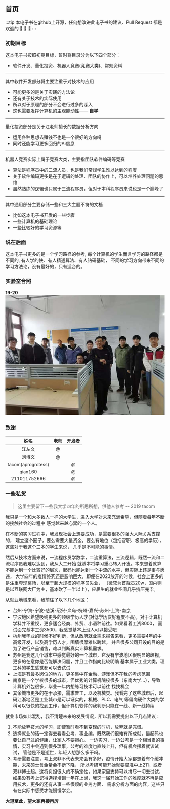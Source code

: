 ## 首页

:::tip
本电子书在github上开源，任何想改进此电子书的建议、Pull Request
都是欢迎的 :tada: :tada: :tada: 
:::

### 初期目标

这本电子书按照初期目标，暂时将目录分为以下四个部分：

- 软件开发、量化投资、机器人竞赛(竞赛大类)、常规资料

---

其中软件开发部分将主要注重于对技术的应用

- 可能更多的是关于实践的方法论
- 还有关于技术的实际使用
- 所以对于原理的部分不会进行过多的深入
- 这也需要发挥计算机的主观能动性—— **自学**

---

量化投资部分是关于江老师擅长的数据分析方向

- 运用各种思想去赚钱不也是一个很好的方向吗
- 同时还能学习更多回归的Ai信息

---

机器人竞赛实际上属于竞赛大类，主要指团队软件编码等竞赛

- 算法是程序员中的二流人员，也是我们常规学生难以达到的程度
- 关于软件编码更多是在于逻辑的处理、团队的协作上，可以培养处理问题的思维
- 虽然熟练的逻辑也只属于三流程序员，但对于本科程序员来说也是一个巅峰了

---

其中通用部分主要存储一些和三大主题不符的文档

- 比如这本电子书开发的一些步骤
- 一些计算机的基础理论
- 一些比较好的学习资源等


### 说在后面

这本电子书更多的是一个学习路径的参考, 
每个计算机的学生而言学习的路径都是不同的,
有人学的快、有人精通算法、有人钻研基础，
不同的学习方向带来不同的学习方法论，没有最好的，只有适合的。


### 实验室合照

**19-20**
![image](./.vuepress/public/19_20.jpg)

### 致谢

|        姓名        | 老师 | 开发者 |
| :----------------: | :--: | :----: |
|       江左文       |  @   |        |
|       刘博文       |  @   |        |
| tacom(aprogrotess) |      |   @    |
|      qian160       |      |   @    |
|   211011752666     |      |   @    |

### 一些私货

> 这里主要留下一些我大学四年的所思所想，供他人参考 -- 2019 tacom 

我只是一个和大多数人一样的大学生，进入大学对未来充满希望，但随着每年不断的接触社会的过程中
感觉越来越心累的一个人。

在不断的实习过程中，我发现社会上想要成功，是需要很多的强大人际关系支撑的，
建立这个圈子，要么需要大量资金，要么有地位（包括官职、极高的学历），这些对于我这个三本的学生来说，
几乎是不可能的事情。

然后从技术方面来说，一流程序员学数学，二流重算法，三流逻辑，既然一流和二流程序员我难以达到，我从大二开始
就基本将学习重心转入开发。本来想着就算不能达到一个比较好的层次，起码也能达到一个中流的水平，但实际上还是事与愿违，
大学四年的疫情终究还是影响巨大，即便在2023放开的时候，社会上更多的是注重套现离场，以至于超大规模的程序员失业，
（微软为首裁员20w，国内则是以互联网大厂为主，基本砍了一半以上），应届生的就业空间几乎挤压完毕。

从就业地域来看，我前往了以下几个地区：

- 台州-宁海-宁波-慈溪-绍兴-义乌-杭州-嘉兴-苏州-上海-南京
- 宁波地区希望吸纳更多的顶级学历人才(对低学历友好程度不高)，对于计算机学科并不重视，更多适合经商、外贸、小语种前往。如果看着工资8000， 
  面试面完基本工资3500，我感觉基本上没人可以接受吧
- 杭州我毕业的时候不好判断，但从政府就业需求报告来看，更多需要4年的中高级开发，以及高学历人才，围墙很厚难以跨越。
  并且很多公司开设的目的是为了进行产品销售，难以判断真实计算机需求。
- 苏州是我这几个城市中感觉最好的一个城市，它没有宁波地区很明显的歧视，更多的在意你是否能解决问题，并且工作指向比较明确
  基本属于工业大类，理工科的学生感觉都可以去试试
- 上海是有最多岗位的地方，更多集中在金融、游戏但不在我的考虑范围
- 南京是一个学校很多的城市，但优秀的计算机院校很多（东南大学...），导致计算机外包很多，毕业一年内想练习技术可以前往
  找找机会
- 其余城市更多的在于承接，需求普工，以及机械类。我看完了这些城市后，起码江浙地区是工业城市是可以证实的，机械、PLC、电气
  等偏向硬件大类的学科可以很快的找到工作，但计算机软件的我判断只能在一线、新一线持续

就业市场如此混乱，我不清楚未来的发展情况，所以我需要提出以下几点建议：

1. 不能放弃技术的学习，即使暂时看不到变现的时机，放弃就是完蛋。
2. 选择就业的话一定得去看看公考、事业编，既然我们很难有所成就，最起码也要让自己过的健康，让家人不要担心。
   一边实习，一边公考是一个相当累的事情，实习中会遇到很多琐事，公考的难度也直线上升，但有机会摆着就该试试，
   管他是不是逝世，年轻人想那么多干吗。
3. 考研需要注意，考上双非不代表未来会有多好，疫情开始大家都想着有个缓冲期，未来硕士含金量会不断下降，
   所以考研可能开始就要瞄准中上211，或者双非博士起。这将负担很大的不确定性，如果家里支持可以拼尽一切去试试，
   如果没有考上记得选择培训一年在上岗，我这一届开始工作的难度就不再是应用技术，更多的还有从事一些很烦的业务方面、
   需求分析方面的内容，这些只有在实际中感受才能慢慢学会。

**大道至此，望大家再接再厉**
